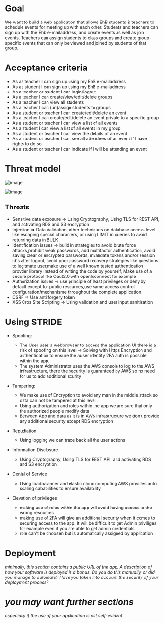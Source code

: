 # Goal

We want to build a web application that allows EhB students & teachers to schedule events for meeting up with each other. Students and teachers can sign up with the Ehb e-mailaddress, and create events as well as join events. Teachers can assign students to class groups and create group-specific events that can only be viewed and joined by students of that group.

# Acceptance criteria

- As as teacher I can sign up using my EhB e-mailaddress
- As as student I can sign up using my EhB e-mailaddress
- As a teacher or student I can login/logout
- As a teacher I can create/view/edit/delete groups
- As a teacher I can view all students
- As a teacher I can (un)assign students to groups
- As a student or teacher I can create/edit/delete an event
- As a teacher I can create/edit/delete an event private to a specific group
- As a student or teacher I can view a list of all events
- As a student I can view a list of all events in my group
- As a student or teacher I can view the details of an event
- As a student or teacher I can see all attendees of an event if I have rights to do so
- As a student or teacher I can indicate if I will be attending an event

# Threat model
![image](https://user-images.githubusercontent.com/21662496/139757528-ff6aef38-4c15-4249-8011-092809ffd583.png)

![image](https://user-images.githubusercontent.com/21662496/139757560-0920c60b-49fd-4fd6-b427-80772bc409ae.png)

## Threats
- Sensitive data exposure   => Using Cryptography, Using TLS for REST API, and activating RDS and S3 encryption
- Injection => Data Validation, other techniques on database access level like escaping special characters, or using LIMIT in queries to avoid returning data in BULK
- Identification issues => build in strategies to avoid brute force attacks,prohibit weak passwords, add multifactor authentication, avoid saving clear or encrypted passwords, invalidate tokens and/or session id's after logout, avoid poor password recovery strategies like questions to legitmate user,make use of a well known tested authentication provder library instead of writing the code by yourself, Make use of a secure protocol like Oaut2.0 with openIdconnect for example
- Authorization issues => use principle of least privileges or deny by default except for public resources,use same access control configuration/mechanisme throughout the complete application
- CSRF => Use anti forgery token
- XSS Cros Site Scripting => Using validation and user input sanitization

# Using STRIDE 
 - Spoofing: 
     - The User uses a webbrowser to access the application UI there is a risk of spoofing on this level => Solving with Https Encryption and authentication to ensure the auser identity 2FA auth is possible within the app.
     - The system Administrator uses the AWS console to log to the AWS infrastructure, there the security is guaranteed by AWS so no need for us to add additional scurity

 - Tampering: 
     - We make use of Encryption to avoid any man in the middle attack so data can not be tampered at this level
     - Using authorization and roles within the app we are sure that only the authorized people modify data
     - Between App and data as it is in AWS infrastructure we don't provide any additional security except RDS encryption

 - Repudiation
    - Using logging we can trace back all the user actions

 - Information Disclosure
    - Using Cryptography, Using TLS for REST API, and activating RDS and S3 encryption

- Denial of Service
   - Using loadbalancer and elastic cloud computing AWS provides auto scaling cababilities to ensure availability

- Elevation of privileges
   - making use of roles within the app will avoid having access to the wrong resources
   - making use of 2FA will give an additional security when it comes to securing access to the app. It will be difficult to get Admin priviliges for example even if you are able to get admin credentials
   - role can't be choosen but is automatically assigned by application
   

# Deployment
*minimally, this section contains a public URL of the app. A description of how your software is deployed is a bonus. Do you do this manually, or did you manage to automate? Have you taken into account the security of your deployment process?*

# *you may want further sections*
*especially if the use of your application is not self-evident*
